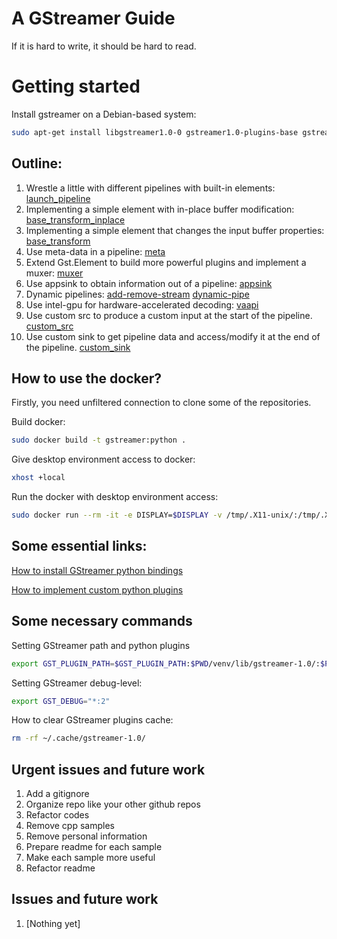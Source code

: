 # A GStreamer Guide
If it is hard to write, it should be hard to read.

# Getting started

Install gstreamer on a Debian-based system:
```bash
sudo apt-get install libgstreamer1.0-0 gstreamer1.0-plugins-base gstreamer1.0-plugins-good gstreamer1.0-plugins-bad gstreamer1.0-plugins-ugly gstreamer1.0-libav gstreamer1.0-doc gstreamer1.0-tools gstreamer1.0-x gstreamer1.0-alsa gstreamer1.0-gl gstreamer1.0-gtk3 gstreamer1.0-qt5 gstreamer1.0-pulseaudio
```

## Outline:
1. Wrestle a little with different pipelines with built-in elements: [launch_pipeline](launch_pipeline)
2. Implementing a simple element with in-place buffer modification: [base_transform_inplace](base_transform_inplace)
3. Implementing a simple element that changes the input buffer properties: [base_transform](base_transform)
4. Use meta-data in a pipeline: [meta](meta)
5. Extend Gst.Element to build more powerful plugins and implement a muxer: [muxer](muxer)
6. Use appsink to obtain information out of a pipeline: [appsink](appsink)
7. Dynamic pipelines: [add-remove-stream](add-remove-stream) [dynamic-pipe](dynamic-pipe)
8. Use intel-gpu for hardware-accelerated decoding: [vaapi](vaapi)
9. Use custom src to produce a custom input at the start of the pipeline. [custom_src](custom_src)
10. Use custom sink to get pipeline data and access/modify it at the end of the pipeline. [custom_sink](custom_sink)

## How to use the docker?
Firstly, you need unfiltered connection to clone some of the repositories.

Build docker:

```bash
sudo docker build -t gstreamer:python .
```

Give desktop environment access to docker:

```bash
xhost +local
```

Run the docker with desktop environment access:

```bash
sudo docker run --rm -it -e DISPLAY=$DISPLAY -v /tmp/.X11-unix/:/tmp/.X11-unix gstreamer:python /bin/bash
```


## Some essential links:
[How to install GStreamer python bindings](http://lifestyletransfer.com/how-to-install-gstreamer-python-bindings/)

[How to implement custom python plugins](http://lifestyletransfer.com/how-to-write-gstreamer-plugin-with-python/)

## Some necessary commands
Setting GStreamer path and python plugins

```bash
export GST_PLUGIN_PATH=$GST_PLUGIN_PATH:$PWD/venv/lib/gstreamer-1.0/:$PWD/gst/
```

Setting GStreamer debug-level:

```bash
export GST_DEBUG="*:2"
```

How to clear GStreamer plugins cache:

```bash
rm -rf ~/.cache/gstreamer-1.0/
```

## Urgent issues and future work
1. Add a gitignore
2. Organize repo like your other github repos
3. Refactor codes
4. Remove cpp samples
5. Remove personal information
6. Prepare readme for each sample
7. Make each sample more useful
8. Refactor readme

## Issues and future work
1. [Nothing yet]
